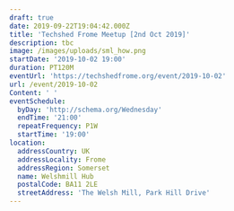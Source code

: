 ```yaml
---
draft: true
date: 2019-09-22T19:04:42.000Z
title: 'Techshed Frome Meetup [2nd Oct 2019]'
description: tbc
image: /images/uploads/sml_how.png
startDate: '2019-10-02 19:00'
duration: PT120M
eventUrl: 'https://techshedfrome.org/event/2019-10-02'
url: /event/2019-10-02
Content: ' '
eventSchedule:
  byDay: 'http://schema.org/Wednesday'
  endTime: '21:00'
  repeatFrequency: P1W
  startTime: '19:00'
location:
  addressCountry: UK
  addressLocality: Frome
  addressRegion: Somerset
  name: Welshmill Hub
  postalCode: BA11 2LE
  streetAddress: 'The Welsh Mill, Park Hill Drive'
---
```



